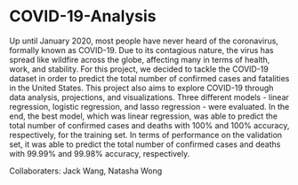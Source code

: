 # COVID-19-Analysis

Up until January 2020, most people have never heard of the coronavirus, formally known as COVID-19. Due to its contagious nature, the virus has spread like wildfire across the globe, affecting many in terms of health, work, and stability. For this project, we decided to tackle the COVID-19 dataset in order to predict the total number of confirmed cases and fatalities in the United States. This project also aims to explore COVID-19 through data analysis, projections, and visualizations. Three different models - linear regression, logistic regression, and lasso regression - were evaluated. In the end, the best model, which was linear regression, was able to predict the total number of confirmed cases and deaths with 100% and 100% accuracy, respectively, for the training set. In terms of performance on the validation set, it was able to predict the total number of confirmed cases and deaths with 99.99% and 99.98% accuracy, respectively. 

Collaboraters: Jack Wang, Natasha Wong
